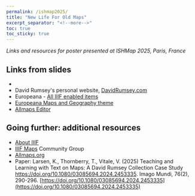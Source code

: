 ```yaml
---
permalink: /ishmap2025/
title: "New Life For Old Maps"
excerpt_separator: "<!--more-->"
toc: true
toc_sticky: true
---
```


*Links and resources for poster presented at ISHMap 2025, Paris, France* 

## Links from slides
- 
- David Rumsey's personal website, [DavidRumsey.com](https://www.davidrumsey.com/)
- Europeana - [All IIIF enabled items](https://www.europeana.eu/en/search?page=1&qf=collection%3Amap&query=provider_aggregation_edm_isShownBy%3A%2Aiiif%2A&view=grid)
- [Europeana Maps and Geography theme](https://www.europeana.eu/en/themes/maps-and-geography)
- [Allmaps Editor](https://editor.allmaps.org/)

## Going further: additional resources
- [About IIIF](https://iiif.io/)
- [IIIF Maps](https://iiif.io/community/groups/maps/) Community Group
- [Allmaps.org](https://allmaps.org/)
- Paper: Larsen, K., Thornberry, T., Vitale, V. (2025) Teaching and Learning with Text on Maps: A David Rumsey Collection Case Study https://doi.org/10.1080/03085694.2024.2453335. Imago Mundi, 76(2), 290-296. [https://doi.org/10.1080/03085694.2024.2453335](https://doi.org/10.1080/03085694.2024.2453335)
